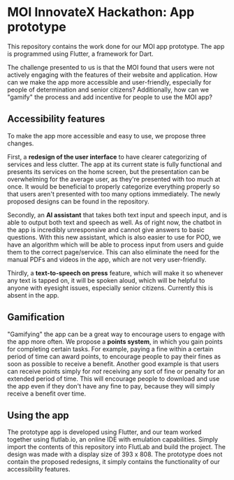 # MOI InnovateX Hackathon: App prototype

This repository contains the work done for our MOI app prototype. The app is programmed using Flutter, a framework for Dart.

The challenge presented to us is that the MOI found that users were not actively engaging with the features of their website and application. How can we make the app more accessible and user-friendly, especially for people of determination and senior citizens? Additionally, how can we "gamify" the process and add incentive for people to use the MOI app?

## Accessibility features

To make the app more accessible and easy to use, we propose three changes.

First, a **redesign of the user interface** to have clearer categorizing of services and less clutter. The app at its current state is fully functional and presents its services on the home screen, but the presentation can be overwhelming for the average user, as they're presented with too much at once. It would be beneficial to properly categorize everything properly so that users aren't presented with too many options immediately. The newly proposed designs can be found in the repository.

Secondly, an **AI assistant** that takes both text input and speech input, and is able to output both text and speech as well. As of right now, the chatbot in the app is incredibly unresponsive and cannot give answers to basic questions. With this new assistant, which is also easier to use for POD, we have an algorithm which will be able to process input from users and guide them to the correct page/service. This can also eliminate the need for the manual PDFs and videos in the app, which are not very user-friendly.

Thirdly, a **text-to-speech on press** feature, which will make it so whenever any text is tapped on, it will be spoken aloud, which will be helpful to anyone with eyesight issues, especially senior citizens. Currently this is absent in the app.

## Gamification

"Gamifying" the app can be a great way to encourage users to engage with the app more often. We propose a **points system**, in which you gain points for completing certain tasks. For example, paying a fine within a certain period of time can award points, to encourage people to pay their fines as soon as possible to receive a benefit. Another good example is that users can receive points simply for _not_ receiving any sort of fine or penalty for an extended period of time. This will encourage people to download and use the app even if they don't have any fine to pay, because they will simply receive a benefit over time.

## Using the app

The prototype app is developed using Flutter, and our team worked together using flutlab.io, an online IDE with emulation capabilities. Simply import the contents of this repository into FlutLab and build the project. The design was made with a display size of 393 x 808. The prototype does not contain the proposed redesigns, it simply contains the functionality of our accessibility features.
